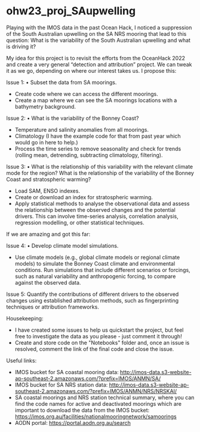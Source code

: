 # ohw23_proj_SAupwelling

Playing with the IMOS data in the past Ocean Hack, I noticed a suppression of the South Australian upwelling on the SA NRS mooring that lead to this question:
What is the variability of the South Australian upwelling and what is driving it?

My idea for this project is to revisit the efforts from the OceanHack 2022 and create a very general “detection and attribution” project. We can tweak it as we go, depending on where our interest takes us. I propose this: 

Issue 1: 
•	Subset the data from SA moorings. 
  - Create code where we can access the different moorings.
  - Create a map where we can see the SA moorings locations with a bathymetry background. 

Issue 2:
•	What is the variability of the Bonney Coast? 
  - Temperature and salinity anomalies from all moorings. 
  - Climatology (I have the example code for that from past year which would go in here to help.)
  - Process the time series to remove seasonality and check for trends (rolling mean, detrending, subtracting climatology, filtering). 

Issue 3: 
•	What is the relationship of this variability with the relevant climate mode for the region? What is the relationship of the variability of the Bonney Coast and stratospheric warming?
  - Load SAM, ENSO indexes. 
  - Create or download an index for stratospheric warming. 
  - Apply statistical methods to analyse the observational data and assess the relationship between the observed changes and the potential drivers. This can involve time-series analysis, correlation analysis, regression modelling, or other statistical techniques.

If we are amazing and got this far: 

Issue 4: •	Develop climate model simulations.
  - Use climate models (e.g., global climate models or regional climate models) to simulate the Bonney Coast climate and environmental conditions. Run simulations that include different scenarios or forcings, such as natural variability and anthropogenic forcing, to compare against the observed data.

Issue 5: Quantify the contributions of different drivers to the observed changes using established attribution methods, such as fingerprinting techniques or attribution frameworks.

Housekeeping: 
- I have created some issues to help us quickstart the project, but feel free to investigate the data as you please - just comment it through!
- Create and store code on the "Notebooks" folder and, once an issue is resolved, comment the link of the final code and close the issue.

Useful links: 
- IMOS bucket for SA coastal mooring data: http://imos-data.s3-website-ap-southeast-2.amazonaws.com/?prefix=IMOS/ANMN/SA/
- IMOS bucket for SA NRS station data: http://imos-data.s3-website-ap-southeast-2.amazonaws.com/?prefix=IMOS/ANMN/NRS/NRSKAI/
- SA coastal moorings and NRS station technical summary, where you can find the code names for active and deactivated moorings which are important to download the data from the IMOS bucket: https://imos.org.au/facilities/nationalmooringnetwork/samoorings
- AODN portal: https://portal.aodn.org.au/search 
